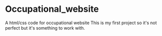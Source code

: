 # Occupational_website
A html/css code for occupational website
This is my first project so it's not perfect but it's something to work with.
